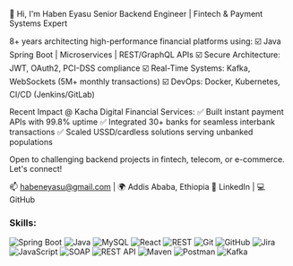 👋 Hi, I'm Haben Eyasu
Senior Backend Engineer | Fintech & Payment Systems Expert

8+ years architecting high-performance financial platforms using:
☑️ Java Spring Boot | Microservices | REST/GraphQL APIs
☑️ Secure Architecture: JWT, OAuth2, PCI-DSS compliance
☑️ Real-Time Systems: Kafka, WebSockets (5M+ monthly transactions)
☑️ DevOps: Docker, Kubernetes, CI/CD (Jenkins/GitLab)

Recent Impact @ Kacha Digital Financial Services:
✅ Built instant payment APIs with 99.8% uptime
✅ Integrated 30+ banks for seamless interbank transactions
✅ Scaled USSD/cardless solutions serving unbanked populations

Open to challenging backend projects in fintech, telecom, or e-commerce. Let's connect!

📫 habeneyasu@gmail.com | 🌍 Addis Ababa, Ethiopia
🔗 LinkedIn | 💻 GitHub

### Skills:
![Spring Boot](https://img.shields.io/badge/Spring%20Boot-6DB33F?style=for-the-badge&logo=spring)
![Java](https://img.shields.io/badge/Java-007396?style=for-the-badge&logo=java)
![MySQL](https://img.shields.io/badge/MySQL-4479A1?style=for-the-badge&logo=mysql)
![React](https://img.shields.io/badge/React-61DAFB?style=for-the-badge&logo=react)
![REST](https://img.shields.io/badge/REST-61DAFB?style=for-the-badge)
![Git](https://img.shields.io/badge/Git-F05032?style=for-the-badge&logo=git)
![GitHub](https://img.shields.io/badge/GitHub-181717?style=for-the-badge&logo=github)
![Jira](https://img.shields.io/badge/Jira-0052CC?style=for-the-badge&logo=jira-software)
![JavaScript](https://img.shields.io/badge/JavaScript-F7DF1E?style=for-the-badge&logo=javascript)
![SOAP](https://img.shields.io/badge/SOAP-8CBED6?style=for-the-badge)
![REST API](https://img.shields.io/badge/REST%20API-61DAFB?style=for-the-badge)
![Maven](https://img.shields.io/badge/Maven-C71A36?style=for-the-badge&logo=apache-maven)
![Postman](https://img.shields.io/badge/Postman-FF6C37?style=for-the-badge&logo=postman)
![Kafka](https://img.shields.io/badge/Apache%20Kafka-231F20?style=for-the-badge&logo=apache-kafka)


